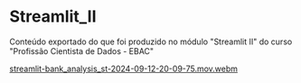 # Streamlit_II
Conteúdo exportado do que foi produzido no módulo "Streamlit II" do curso "Profissão Cientista de Dados -  EBAC"

[streamlit-bank_analysis_st-2024-09-12-20-09-75.mov.webm](https://github.com/user-attachments/assets/6690293e-da3d-48eb-bf30-83b7f4419707)
